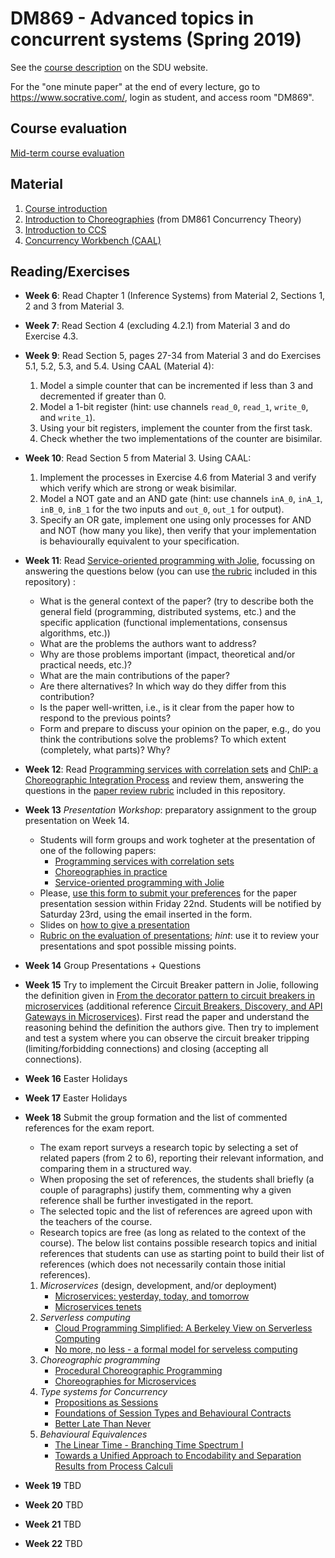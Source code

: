# DM869 - Advanced topics in concurrent systems (Spring 2019)

See the [course description](http://odinlister.sdu.dk/fagbesk/internkode/DM869/en) on the SDU website.

For the "one minute paper" at the end of every lecture, go to https://www.socrative.com/, login as student, and access room "DM869".


## Course evaluation

[Mid-term course evaluation](mid-course-evaluation.pdf)

## Material

1. [Course introduction](material/1-introduction.pdf)
1. [Introduction to Choreographies](https://www.fabriziomontesi.com/teaching/ct-2018/files/chor-notes.pdf) (from DM861 Concurrency Theory)
1. [Introduction to CCS](material/introduction-to-CCS.pdf)
1. [Concurrency Workbench (CAAL)](http://caal.cs.aau.dk/)

## Reading/Exercises

* **Week 6**: Read Chapter 1 (Inference Systems) from Material 2, Sections 1, 2 and 3 from Material 3.
* **Week 7**: Read Section 4 (excluding 4.2.1) from Material 3 and do Exercise 4.3.
* **Week 9**: Read Section 5, pages 27-34 from Material 3 and do Exercises 5.1, 5.2, 5.3, and 5.4.
Using CAAL (Material 4):
  1. Model a simple counter that can be incremented if less than 3 and decremented if greater than 0. 
  1. Model a 1-bit register (hint: use channels `read_0`, `read_1`, `write_0`, and `write_1`). 
  1. Using your bit registers, implement the counter from the first task.
  1. Check whether the two implementations of the counter are bisimilar.
* **Week 10**: Read Section 5 from Material 3. Using CAAL:
  1. Implement the processes in Exercise 4.6 from Material 3 and verify which verify which are strong or weak bisimilar.
  1. Model a NOT gate and an AND gate (hint: use channels `inA_0`, `inA_1`, `inB_0`, `inB_1` for the two inputs and `out_0`, `out_1` for output). 
  1. Specify an OR gate, implement one using only processes for AND and NOT (how many you like), then verify that your implementation is behaviourally equivalent to your specification.
* **Week 11**: Read [Service-oriented programming with Jolie](https://www.fabriziomontesi.com/files/mgz14.pdf), focussing on answering the questions below (you can use [the rubric](material/paper_review_form.pdf) included in this repository) :
  - What is the general context of the paper? (try to describe both the general field (programming, distributed systems, etc.) and the specific application (functional implementations, consensus algorithms, etc.))
  - What are the problems the authors want to address?
  - Why are those problems important (impact, theoretical and/or practical needs, etc.)?
  - What are the main contributions of the paper?
  - Are there alternatives? In which way do they differ from this contribution?
  - Is the paper well-written, i.e., is it clear from the paper how to respond to the previous points?
  - Form and prepare to discuss your opinion on the paper, e.g., do you think the contributions solve the problems? To which extent (completely, what parts)? Why?
* **Week 12**: Read [Programming services with correlation sets](https://www.fabriziomontesi.com/files/mc11.pdf) and [ChIP: a Choreographic Integration Process](https://saveriogiallorenzo.com/publications/coopis2018/coopis2018.pdf) and review them, answering the questions in the [paper review rubric](material/paper_review_form.pdf) included in this repository.
* **Week 13** *Presentation Workshop*: preparatory assignment to the group presentation on Week 14.
  - Students will form groups and work togheter at the presentation of one of the following papers:
    - [Programming services with correlation sets](https://www.fabriziomontesi.com/files/mc11.pdf)
    - [Choreographies in practice](https://www.fabriziomontesi.com/files/cm16_forte.pdf)
    - [Service-oriented programming with Jolie](https://www.fabriziomontesi.com/files/mgz14.pdf)
  - Please, [use this form to submit your preferences](https://goo.gl/forms/4XK09WbhNfyJJoth2) for the paper presentation session within Friday 22nd. Students will be notified by Saturday 23rd, using the email inserted in the form.
  - Slides on [how to give a presentation](https://www.fabriziomontesi.com/teaching/mp-2016/files/howto_presentations.pdf)
  - [Rubric on the evaluation of presentations](https://www.fabriziomontesi.com/teaching/mp-2016/files/presentations_rubric.pdf); *hint*: use it to review your presentations and spot possible missing points.
* **Week 14** Group Presentations + Questions
* **Week 15** Try to implement the Circuit Breaker pattern in Jolie, following the definition given in [From the decorator pattern to circuit breakers in microservices](https://www.fabriziomontesi.com/files/mw18.pdf) (additional reference [Circuit Breakers, Discovery, and API Gateways in
Microservices](https://arxiv.org/pdf/1609.05830.pdf)). First read the paper and understand the reasoning behind the definition the authors give. Then try to implement and test a system where you can observe the circuit breaker tripping (limiting/forbidding connections) and closing (accepting all connections).
* **Week 16** Easter Holidays
* **Week 17** Easter Holidays
* **Week 18** Submit the group formation and the list of commented references for the exam report.
  - The exam report surveys a research topic by selecting a set of related papers (from 2 to 6), reporting their relevant information, and comparing them in a structured way.
  - When proposing the set of references, the students shall briefly (a couple of paragraphs) justify them, commenting why a given reference shall be further investigated in the report.
  - The selected topic and the list of references are agreed upon with the teachers of the course.
  - Research topics are free (as long as related to the context of the course). The below list contains possible research topics and initial references that students can use as starting point to build their list of references (which does not necessarily contain those initial references).

  1. *Microservices* (design, development, and/or deployment)
      - [Microservices: yesterday, today, and tomorrow](https://hal.inria.fr/hal-01631455/file/msytt.pdf)
      - [Microservices tenets](https://link.springer.com/article/10.1007/s00450-016-0337-0)
  1. *Serverless computing*
      - [Cloud Programming Simplified: A Berkeley View on Serverless Computing](https://arxiv.org/pdf/1902.03383.pdf)
      - [No more, no less - a formal model for serveless computing](https://arxiv.org/pdf/1903.07962.pdf)
  1. *Choreographic programming*
      - [Procedural Choreographic Programming](https://www.fabriziomontesi.com/files/cm17_forte.pdf)
      - [Choreographies for Microservices](https://www.conf-micro.services/2017/papers/Giallorenzo-Lanese.pdf)
  1. *Type systems for Concurrency*
      - [Propositions as Sessions](https://homepages.inf.ed.ac.uk/wadler/papers/propositions-as-sessions/propositions-as-sessions.pdf)
      - [Foundations of Session Types and Behavioural Contracts](http://di.fc.ul.pt/~vv/papers/huttel.lanese.etal_fondations-session-types.pdf)
      - [Better Late Than Never](https://dl.acm.org/ft_gateway.cfm?id=3290337)
  1. *Behavioural Equivalences*
      - [The Linear Time - Branching Time Spectrum I](http://citeseerx.ist.psu.edu/viewdoc/download?doi=10.1.1.121.9596&rep=rep1&type=pdf)
      - [Towards a Unified Approach to Encodability and Separation Results from Process Calculi](http://wwwusers.di.uniroma1.it/~gorla/papers/G-IC10.pdf)
* **Week 19** TBD
* **Week 20** TBD
* **Week 21** TBD
* **Week 22** TBD
